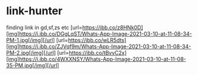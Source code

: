 # link-hunter
 finding link in gd,sf,zs etc
[url=https://ibb.co/z8HNk0D][img]https://i.ibb.co/DGgLqST/Whats-App-Image-2021-03-10-at-11-08-34-PM-1.jpg[/img][/url]
[url=https://ibb.co/wLR5dts][img]https://i.ibb.co/ZJVqf9m/Whats-App-Image-2021-03-10-at-11-08-34-PM-2.jpg[/img][/url]
[url=https://ibb.co/tBvvC2x][img]https://i.ibb.co/4WXXNSY/Whats-App-Image-2021-03-10-at-11-08-35-PM.jpg[/img][/url]
